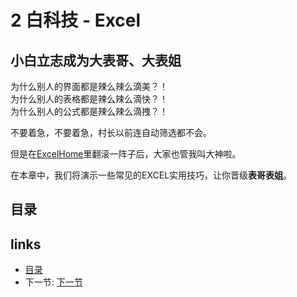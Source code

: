 # 2 白科技 - Excel
## 小白立志成为大**表**哥、大**表**姐
为什么别人的界面都是辣么辣么滴美？！  
为什么别人的表格都是辣么辣么滴快？！  
为什么别人的公式都是辣么辣么滴拽？！  

不要着急，不要着急，村长以前连自动筛选都不会。

但是在[ExcelHome](http://club.excelhome.net/)里翻滚一阵子后，大家也管我叫大神啦。

在本章中，我们将演示一些常见的EXCEL实用技巧，让你晋级**表哥表姐**。

## 目录  

## links
  * [目录](<preface.md>)
  * 下一节: [下一节](<02.1.md>)
